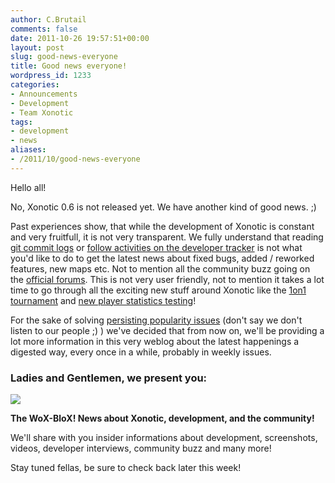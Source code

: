 ```yaml
---
author: C.Brutail
comments: false
date: 2011-10-26 19:57:51+00:00
layout: post
slug: good-news-everyone
title: Good news everyone!
wordpress_id: 1233
categories:
- Announcements
- Development
- Team Xonotic
tags:
- development
- news
aliases:
- /2011/10/good-news-everyone
---
```


Hello all!

No, Xonotic 0.6 is not released yet. We have another kind of good news. ;)

Past experiences show, that while the development of Xonotic is constant and very fruitfull, it is not very transparent. We fully understand that reading [git commit logs](https://gitlab.com/xonotic/xonotic-data.pk3dir/commits/master) or [follow activities on the developer tracker](https://gitlab.com/groups/xonotic) is not what you'd like to do to get the latest news about fixed bugs, added / reworked features, new maps etc. Not to mention all the community buzz going on the [official forums](http://forums.xonotic.org/index.php). This is not very user friendly, not to mention it takes a lot time to go through all the exciting new stuff around Xonotic like the [1on1 tournament](http://forums.xonotic.org/showthread.php?tid=2177) and [new player statistics testing](http://stats.xonotic.org)!

For the sake of solving [persisting popularity issues](http://forums.xonotic.org/showthread.php?tid=2243) (don't say we don't listen to our people ;) ) we've decided that from now on, we'll be providing a lot more information in this very weblog about the latest happenings a digested way, every once in a while, probably in weekly issues.

### Ladies and Gentlemen, we present you:

[![](/m/uploads/2011/10/xonotic-500x400.jpg)](/m/uploads/2011/10/xonotic.jpg)

**The WoX-BloX! News about Xonotic, development, and the community!**

We'll share with you insider informations about development, screenshots, videos, developer interviews, community buzz and many more!

Stay tuned fellas, be sure to check back later this week!
